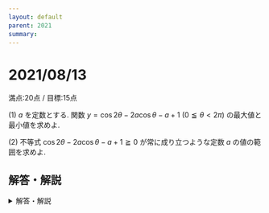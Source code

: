 ```yaml
---
layout: default
parent: 2021
summary: 
---
```


# 2021/08/13

満点:20点 / 目標:15点

(1) $a$ を定数とする. 関数 $y=\cos 2 \theta - 2a \cos\theta -a+1 \ (0 \leqq \theta < 2\pi)$ の最大値と最小値を求めよ.

(2) 不等式 $\cos 2 \theta - 2a \cos\theta -a+1 \geqq 0$ が常に成り立つような定数 $a$ の値の範囲を求めよ.

<div style="page-break-before:always"></div>

## 解答・解説

<details markdown="1">
<summary>解答・解説</summary>

三角関数で味付けされた2次関数の問題です. よく似た出題が [2020/10/16](https://kampachi.tech/mathterro/20201016_trig) にあります.

![](img/mathterro_20210813.jpg)

</details>